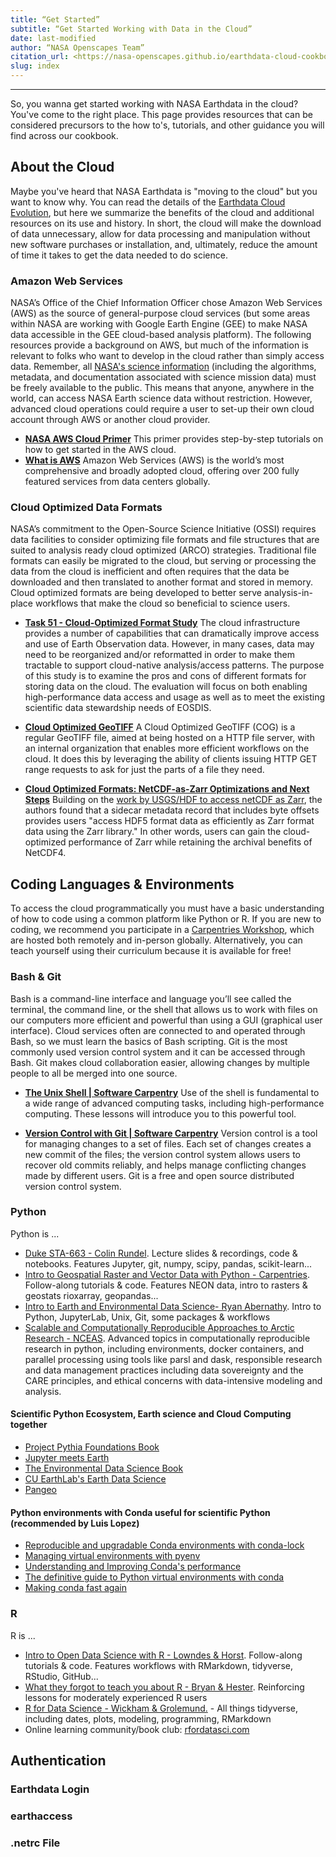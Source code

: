 ```yaml
---
title: “Get Started”
subtitle: “Get Started Working with Data in the Cloud”
date: last-modified
author: “NASA Openscapes Team”
citation_url: <https://nasa-openscapes.github.io/earthdata-cloud-cookbook/get-started>
slug: index
---
```


<!-- **Proposed Sources of Information**

* Understanding the Cloud
  * Selected content from “Cheatsheets, Guides, & Slides” page
  * API primer
* Authentication
  * Earthdata Login
  * earthaccess EDL programmatic login
  * .netrc creation? (what contexts will this be necessary?)
* How to Code
  * Selected content from “Our Cookbook” page
  * Python installation/environment setup
  * R installation/environment setup -->

---

So, you wanna get started working with NASA Earthdata in the cloud? You've come to the right place. This page provides resources that can be considered precursors to the how to's, tutorials, and other guidance you will find across our cookbook.

## About the Cloud

Maybe you've heard that NASA Earthdata is "moving to the cloud" but you want to know why. You can read the details of the [Earthdata Cloud Evolution](https://www.earthdata.nasa.gov/eosdis/cloud-evolution), but here we summarize the benefits of the cloud and additional resources on its use and history. In short, the cloud will make the download of data unnecessary, allow for data processing and manipulation without new software purchases or installation, and, ultimately, reduce the amount of time it takes to get the data needed to do science.

### Amazon Web Services

NASA’s Office of the Chief Information Officer chose Amazon Web Services (AWS) as the source of general-purpose cloud services (but some areas within NASA are working with Google Earth Engine (GEE) to make NASA data accessible in the GEE cloud-based analysis platform). The following resources provide a background on AWS, but much of the information is relevant to folks who want to develop in the cloud rather than simply access data. Remember, all [NASA's science information](https://science.nasa.gov/researchers/science-data/science-information-policy) (including the algorithms, metadata, and documentation associated with science mission data) must be freely available to the public. This means that anyone, anywhere in the world, can access NASA Earth science data without restriction. However, advanced cloud operations could require a user to set-up their own cloud account through AWS or another cloud provider.

* [**NASA AWS Cloud Primer**](https://earthdata.nasa.gov/learn/user-resources/webinars-and-tutorials/cloud-primer) This primer provides step-by-step tutorials on how to get started in the AWS cloud.  
* [**What is AWS**](https://aws.amazon.com/what-is-aws/) Amazon Web Services (AWS) is the world’s most comprehensive and broadly adopted cloud, offering over 200 fully featured services from data centers globally.  

### Cloud Optimized Data Formats

NASA’s commitment to the Open-Source Science Initiative (OSSI) requires data facilities to consider optimizing file formats and file structures that are suited to analysis ready cloud optimized (ARCO) strategies. Traditional file formats can easily be migrated to the cloud, but serving or processing the data from the cloud is inefficient and often requires that the data be downloaded and then translated to another format and stored in memory. Cloud optimized formats are being developed to better serve analysis-in-place workflows that make the cloud so beneficial to science users.  

* [**Task 51 - Cloud-Optimized Format Study**](https://ntrs.nasa.gov/citations/20200001178) The cloud infrastructure provides a number of capabilities that can dramatically improve access and use of Earth Observation data. However, in many cases, data may need to be reorganized and/or reformatted in order to make them tractable to support cloud-native analysis/access patterns. The purpose of this study is to examine the pros and cons of different formats for storing data on the cloud. The evaluation will focus on both enabling high-performance data access and usage as well as to meet the existing scientific data stewardship needs of EOSDIS.

* [**Cloud Optimized GeoTIFF**](https://www.cogeo.org/) A Cloud Optimized GeoTIFF (COG) is a regular GeoTIFF file, aimed at being hosted on a HTTP file server, with an internal organization that enables more efficient workflows on the cloud. It does this by leveraging the ability of clients issuing ​HTTP GET range requests to ask for just the parts of a file they need.

* [**Cloud Optimized Formats: NetCDF-as-Zarr Optimizations and Next Steps**](https://www.element84.com/blog/cloud-optimized-formats-netcdf-as-zarr-optimizations-and-next-steps) Building on the [work by USGS/HDF to access netCDF as Zarr]((<https://medium.com/pangeo/cloud-performant-reading-of-netcdf4-hdf5-data-using-the-zarr-library-1a95c5c92314>)), the authors found that a sidecar metadata record that includes byte offsets provides users "access HDF5 format data as efficiently as Zarr format data using the Zarr library." In other words, users can gain the cloud-optimized performance of Zarr while retaining the archival benefits of NetCDF4.

## Coding Languages & Environments

To access the cloud programmatically you must have a basic understanding of how to code using a common platform like Python or R. If you are new to coding, we recommend you participate in a [Carpentries Workshop](https://carpentries.org/workshops/), which are hosted both remotely and in-person globally. Alternatively, you can teach yourself using their curriculum because it is available for free!

### Bash & Git

Bash is a command-line interface and language you’ll see called the terminal, the command line, or the shell that allows us to work with files on our computers more efficient and powerful than using a GUI (graphical user interface). Cloud services often are connected to and operated through Bash, so we must learn the basics of Bash scripting. Git is the most commonly used version control system and it can be accessed through Bash. Git makes cloud collaboration easier, allowing changes by multiple people to all be merged into one source.  

* [**The Unix Shell | Software Carpentry**](https://swcarpentry.github.io/shell-novice/) Use of the shell is fundamental to a wide range of advanced computing tasks, including high-performance computing. These lessons will introduce you to this powerful tool.  

* [**Version Control with Git | Software Carpentry**](https://swcarpentry.github.io/git-novice/) Version control is a tool for managing changes to a set of files. Each set of changes creates a new commit of the files; the version control system allows users to recover old commits reliably, and helps manage conflicting changes made by different users. Git is a free and open source distributed version control system.  

### Python

Python is ...

* [Duke STA-663 - Colin Rundel](https://sta663-sp22.github.io/). Lecture slides & recordings, code & notebooks. Features Jupyter, git, numpy, scipy, pandas, scikit-learn...
* [Intro to Geospatial Raster and Vector Data with Python - Carpentries](https://carpentries-incubator.github.io/geospatial-python/). Follow-along tutorials & code. Features NEON data, intro to rasters & geostats rioxarray, geopandas...
* [Intro to Earth and Environmental Data Science- Ryan Abernathy](https://earth-env-data-science.github.io/intro.html). Intro to Python, JupyterLab, Unix, Git, some packages & workflows
* [Scalable and Computationally Reproducible Approaches to Arctic Research - NCEAS](https://learning.nceas.ucsb.edu/2023-03-arctic/). Advanced topics in computationally reproducible research in python, including environments, docker containers, and parallel processing using tools like parsl and dask, responsible research and data management practices including data sovereignty and the CARE principles, and ethical concerns with data-intensive modeling and analysis.

#### Scientific Python Ecosystem, Earth science and Cloud Computing together

* [Project Pythia Foundations Book](https://foundations.projectpythia.org/landing-page.html)
* [Jupyter meets Earth](https://jupytearth.org/)
* [The Environmental Data Science Book](https://the-environmental-ds-book.netlify.app/welcome.html)
* [CU EarthLab's Earth Data Science](https://www.earthdatascience.org/)
* [Pangeo](https://pangeo.io/)

#### Python environments with Conda useful for scientific Python (recommended by Luis Lopez)

* [Reproducible and upgradable Conda environments with conda-lock](https://pythonspeed.com/articles/conda-dependency-management/)
* [Managing virtual environments with pyenv](https://towardsdatascience.com/managing-virtual-environment-with-pyenv-ae6f3fb835f8)
* [Understanding and Improving Conda's performance](https://www.anaconda.com/blog/understanding-and-improving-condas-performance)
* [The definitive guide to Python virtual environments with conda](https://whiteboxml.com/blog/the-definitive-guide-to-python-virtual-environments-with-conda)
* [Making conda fast again](https://wolfv.medium.com/making-conda-fast-again-4da4debfb3b7)
<!---TODO https://fabienmaussion.info/scientific_programming/welcome.html
review Tiffany Timbers eg https://ubc-mds.github.io/DSCI_524_collab-sw-dev/README.html
https://gridsst-hackathon.github.io/gridsst/jupyter.html
--->
### R

R is ...

* [Intro to Open Data Science with R - Lowndes & Horst](https://rstudio-conf-2020.github.io/r-for-excel/). Follow-along tutorials & code. Features workflows with RMarkdown, tidyverse, RStudio, GitHub...
* [What they forgot to teach you about R - Bryan & Hester](https://rstats.wtf/). Reinforcing lessons for moderately experienced R users
* [R for Data Science - Wickham & Grolemund.](https://r4ds.had.co.nz/) - All things tidyverse, including dates, plots, modeling, programming, RMarkdown
* Online learning community/book club: [rfordatasci.com](https://www.rfordatasci.com/)

## Authentication

### Earthdata Login

### earthaccess

### .netrc File
